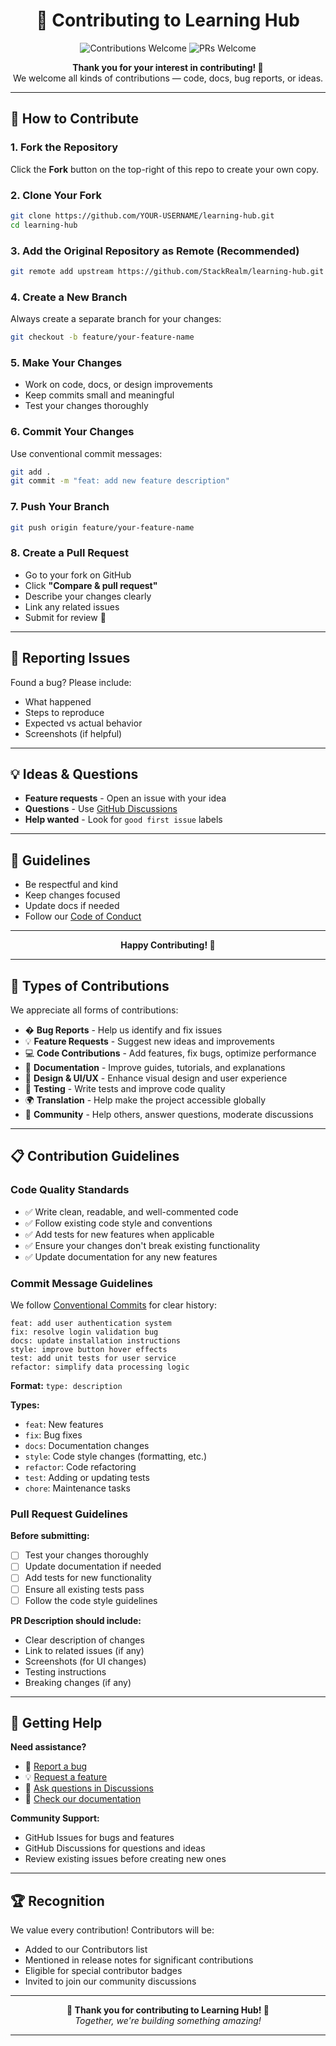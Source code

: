 <h1 align="center">🤝 Contributing to Learning Hub</h1>

<p align="center">
  <img src="https://img.shields.io/badge/Contributions-Welcome-brightgreen?style=for-the-badge" alt="Contributions Welcome" />
  <img src="https://img.shields.io/badge/PRs-Welcome-blue?style=for-the-badge" alt="PRs Welcome" />
</p>

<p align="center">
  <strong>Thank you for your interest in contributing! 🎉</strong><br>
  We welcome all kinds of contributions — code, docs, bug reports, or ideas.
</p>

---

## 🚀 How to Contribute



### 1. **Fork the Repository**
   Click the **Fork** button on the top-right of this repo to create your own copy.

### 2. **Clone Your Fork**
   ```bash
   git clone https://github.com/YOUR-USERNAME/learning-hub.git
   cd learning-hub
   ```

### 3. **Add the Original Repository as Remote** (Recommended)
   ```bash
   git remote add upstream https://github.com/StackRealm/learning-hub.git
   ```

### 4. **Create a New Branch**
   Always create a separate branch for your changes:
   ```bash
   git checkout -b feature/your-feature-name
   ```

### 5. **Make Your Changes**
   - Work on code, docs, or design improvements
   - Keep commits small and meaningful
   - Test your changes thoroughly

### 6. **Commit Your Changes**
   Use conventional commit messages:
   ```bash
   git add .
   git commit -m "feat: add new feature description"
   ```

### 7. **Push Your Branch**
   ```bash
   git push origin feature/your-feature-name
   ```

### 8. **Create a Pull Request**
   - Go to your fork on GitHub
   - Click **"Compare & pull request"**
   - Describe your changes clearly
   - Link any related issues
   - Submit for review 🚀


---

## 🐛 Reporting Issues

Found a bug? Please include:
- What happened
- Steps to reproduce
- Expected vs actual behavior
- Screenshots (if helpful)

---

## 💡 Ideas & Questions

- **Feature requests** - Open an issue with your idea
- **Questions** - Use [GitHub Discussions](https://github.com/StackRealm/learning-hub/discussions)
- **Help wanted** - Look for `good first issue` labels

---

## 📝 Guidelines

- Be respectful and kind
- Keep changes focused
- Update docs if needed
- Follow our [Code of Conduct](CODE_OF_CONDUCT.md)

---

<p align="center">
  <strong>Happy Contributing! 🚀</strong>
</p>

---

## 🌟 Types of Contributions

We appreciate all forms of contributions:

- � **Bug Reports** - Help us identify and fix issues
- 💡 **Feature Requests** - Suggest new ideas and improvements
- 💻 **Code Contributions** - Add features, fix bugs, optimize performance
- 📝 **Documentation** - Improve guides, tutorials, and explanations
- 🎨 **Design & UI/UX** - Enhance visual design and user experience
- 🧪 **Testing** - Write tests and improve code quality
- 🌍 **Translation** - Help make the project accessible globally
- 📢 **Community** - Help others, answer questions, moderate discussions



---

## 📋 Contribution Guidelines

### **Code Quality Standards**

- ✅ Write clean, readable, and well-commented code
- ✅ Follow existing code style and conventions
- ✅ Add tests for new features when applicable
- ✅ Ensure your changes don't break existing functionality
- ✅ Update documentation for any new features

### **Commit Message Guidelines**

We follow [Conventional Commits](https://conventionalcommits.org/) for clear history:

```
feat: add user authentication system
fix: resolve login validation bug
docs: update installation instructions
style: improve button hover effects
test: add unit tests for user service
refactor: simplify data processing logic
```

**Format:** `type: description`

**Types:**
- `feat`: New features
- `fix`: Bug fixes
- `docs`: Documentation changes
- `style`: Code style changes (formatting, etc.)
- `refactor`: Code refactoring
- `test`: Adding or updating tests
- `chore`: Maintenance tasks

### **Pull Request Guidelines**

**Before submitting:**
- [ ] Test your changes thoroughly
- [ ] Update documentation if needed
- [ ] Add tests for new functionality
- [ ] Ensure all existing tests pass
- [ ] Follow the code style guidelines

**PR Description should include:**
- Clear description of changes
- Link to related issues (if any)
- Screenshots (for UI changes)
- Testing instructions
- Breaking changes (if any)

---

## 💬 Getting Help

**Need assistance?**

- 🐛 [Report a bug](https://github.com/StackRealm/learning-hub/issues/new?template=bug_report.md)
- 💡 [Request a feature](https://github.com/StackRealm/learning-hub/issues/new?template=feature_request.md)
- 💬 [Ask questions in Discussions](https://github.com/StackRealm/learning-hub/discussions)
- 📖 [Check our documentation](docs/)

**Community Support:**
- GitHub Issues for bugs and features
- GitHub Discussions for questions and ideas
- Review existing issues before creating new ones

---

## 🏆 Recognition

We value every contribution! Contributors will be:

- Added to our Contributors list
- Mentioned in release notes for significant contributions
- Eligible for special contributor badges
- Invited to join our community discussions

---

<p align="center">
  <strong>🎉 Thank you for contributing to Learning Hub! 🎉</strong><br>
  <em>Together, we're building something amazing!</em>
</p>

---
